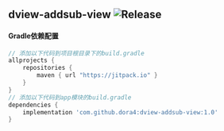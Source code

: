 dview-addsub-view
![Release](https://jitpack.io/v/dora4/dview-addsub-view.svg)
--------------------------------

#### Gradle依赖配置

```groovy
// 添加以下代码到项目根目录下的build.gradle
allprojects {
    repositories {
        maven { url "https://jitpack.io" }
    }
}
// 添加以下代码到app模块的build.gradle
dependencies {
    implementation 'com.github.dora4:dview-addsub-view:1.0'
}
```